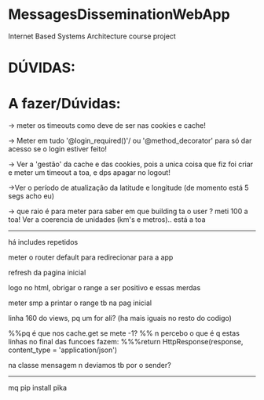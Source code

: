 # MessagesDisseminationWebApp
Internet Based Systems Architecture course project

# DÚVIDAS:





# A fazer/Dúvidas:
-> meter os timeouts como deve de ser nas cookies e cache!

-> Meter em tudo '@login_required()'/ ou '@method_decorator' para só dar acesso se o login estiver feito!

-> Ver a 'gestão' da cache e das cookies, pois a unica coisa que fiz foi criar e meter um timeout a toa, e dps apagar no logout!

->Ver o período de atualização da latitude e longitude (de momento está 5 segs acho eu)

-> que raio é para meter para saber em que building ta o user ? meti 100 a toa! Ver a coerencia de unidades (km's e metros).. está a toa
 

-----------------
há includes repetidos

meter o router default para redirecionar para a app

refresh da pagina inicial

logo no html, obrigar o range a ser positivo e essas merdas

meter smp a printar o range tb na pag inicial

linha 160 do views, pq um for ali? (ha mais iguais no resto do codigo)

%%pq é que nos cache.get se mete -1?
%% n percebo o que é q estas linhas no final das funcoes fazem: 
     %%%return HttpResponse(response, content_type = 'application/json')

na classe mensagem n deviamos tb por o sender?

-------------------------------
mq
pip install pika
